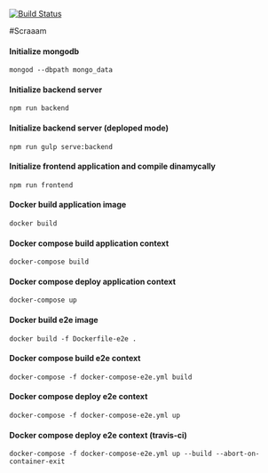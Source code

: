[![Build Status](https://api.travis-ci.org/alejandrocastrounqui/scraaam.svg?branch=dev)](https://travis-ci.org/alejandrocastrounqui/scraaam)

#Scraaam

#### Initialize mongodb

```
mongod --dbpath mongo_data
```

#### Initialize backend server

```
npm run backend
```

#### Initialize backend server (deploped mode)

```
npm run gulp serve:backend
```

#### Initialize frontend application and compile dinamycally

```
npm run frontend
```
#### Docker build application image

```
docker build
```

#### Docker compose build application context

```
docker-compose build
```

#### Docker compose deploy application context

```
docker-compose up
```

#### Docker build e2e image

```
docker build -f Dockerfile-e2e .
```

#### Docker compose build e2e context

```
docker-compose -f docker-compose-e2e.yml build
```

#### Docker compose deploy e2e context

```
docker-compose -f docker-compose-e2e.yml up
```

#### Docker compose deploy e2e context (travis-ci)

```
docker-compose -f docker-compose-e2e.yml up --build --abort-on-container-exit
```
